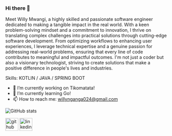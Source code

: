 ### Hi there 👋

Meet Willy Mwangi, a highly skilled and passionate software engineer dedicated to making a tangible impact in the real world. With a keen problem-solving mindset and a commitment to innovation, I thrive on translating complex challenges into practical solutions through cutting-edge software development. From optimizing workflows to enhancing user experiences, I leverage technical expertise and a genuine passion for addressing real-world problems, ensuring that every line of code contributes to meaningful and impactful outcomes. I'm not just a coder but also a visionary technologist, striving to create solutions that make a positive difference in people's lives and industries.

Skills: KOTLIN / JAVA / SPRING BOOT

- 🔭 I’m currently working on Tikomatata!
- 🌱 I’m currently learning Go!
- 📫 How to reach me: willynganga024@gmail.com 

![GitHub stats](https://github-readme-stats.vercel.app/api?username=willynganga&show_icons=true&count_private=true)  

[<img src='https://cdn.jsdelivr.net/npm/simple-icons@3.0.1/icons/github.svg' alt='github' height='40'>](https://github.com/willynganga)  [<img src='https://cdn.jsdelivr.net/npm/simple-icons@3.0.1/icons/linkedin.svg' alt='linkedin' height='40'>](https://www.linkedin.com/in/willynganga/)
